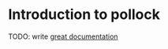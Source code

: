 # Introduction to pollock

TODO: write [great documentation](http://jacobian.org/writing/great-documentation/what-to-write/)
